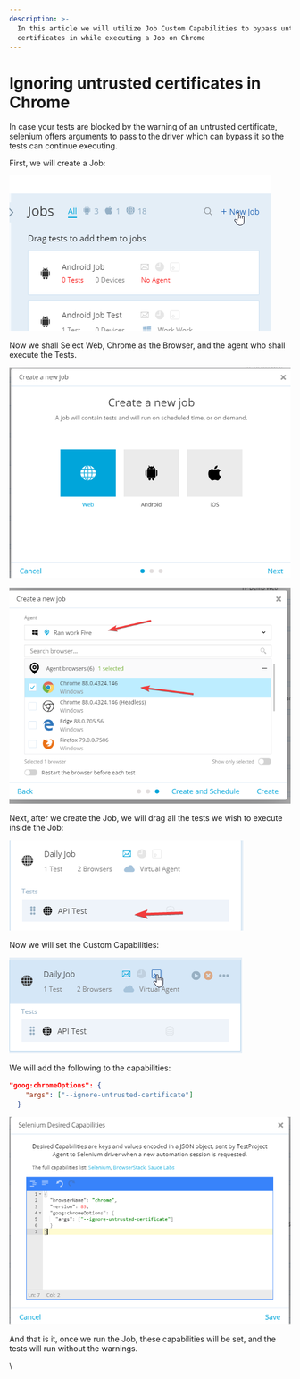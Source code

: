 ```yaml
---
description: >-
  In this article we will utilize Job Custom Capabilities to bypass untrusted
  certificates in while executing a Job on Chrome
---
```


# Ignoring untrusted certificates in Chrome

In case your tests are blocked by the warning of an untrusted certificate, selenium offers arguments to pass to the driver which can bypass it so the tests can continue executing.

First, we will create a Job:

![](<../../.gitbook/assets/image (514).png>)

Now we shall Select Web, Chrome as the Browser, and the agent who shall execute the Tests.

![](<../../.gitbook/assets/image (473).png>)

![](<../../.gitbook/assets/image (504).png>)

Next, after we create the Job, we will drag all the tests we wish to execute inside the Job:

![](<../../.gitbook/assets/image (511) (1).png>)

Now we will set the Custom Capabilities:

![](<../../.gitbook/assets/image (498).png>)

We will add the following to the capabilities:

```json
"goog:chromeOptions": {
    "args": ["--ignore-untrusted-certificate"]
  }

```

![](<../../.gitbook/assets/image (465) (2).png>)

And that is it, once we run the Job, these capabilities will be set, and the tests will run without the warnings.

\
